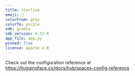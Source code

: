 ```yaml
---
title: starline
emoji: 🏃
colorFrom: gray
colorTo: purple
sdk: gradio
sdk_version: 4.33.0
app_file: app.py
pinned: True
license: apache-2.0
---
```


Check out the configuration reference at https://huggingface.co/docs/hub/spaces-config-reference